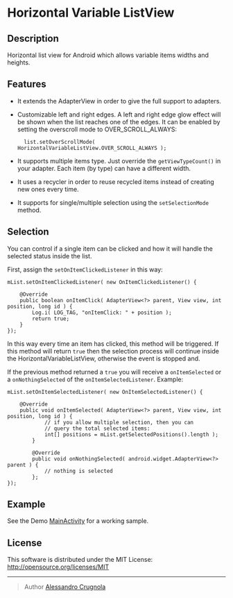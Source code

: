 Horizontal Variable ListView
==========================

## Description
 Horizontal list view for Android which allows variable items widths and heights.

## Features
* It extends the AdapterView in order to give the full support to adapters.
* Customizable left and right edges. A left and right edge glow effect will be shown when the list reaches one of the edges. It can be enabled by setting the overscroll mode to OVER_SCROLL_ALWAYS:

		list.setOverScrollMode( HorizontalVariableListView.OVER_SCROLL_ALWAYS );
		
	
* It supports multiple items type. Just override the ```getViewTypeCount()``` in your adapter. Each item (by type) can have a different width.
* It uses a recycler in order to reuse recycled items instead of creating new ones every time.

* It supports for single/multiple selection using the `setSelectionMode` method.

## Selection

You can control if a single item can be clicked and how it will handle the selected status inside the list.

First, assign the `setOnItemClickedListener` in this way:
    		
    mList.setOnItemClickedListener( new OnItemClickedListener() {

		@Override
		public boolean onItemClick( AdapterView<?> parent, View view, int position, long id ) {
			Log.i( LOG_TAG, "onItemClick: " + position );
			return true;
		}
	});
	
In this way every time an item has clicked, this method will be triggered. If this method will return `true` then the selection process will continue inside the HorizontalVariableListView, otherwise the event is stopped and.

If the previous method returned a `true` you will receive a `onItemSelected` or a `onNothingSelected` of the `onItemSelectedListener`. Example:

	mList.setOnItemSelectedListener( new OnItemSelectedListener() {

		@Override
		public void onItemSelected( AdapterView<?> parent, View view, int position, long id ) {
				// if you allow multiple selection, then you can
				// query the total selected items:
				int[] positions = mList.getSelectedPositions().length );
			}

			@Override
			public void onNothingSelected( android.widget.AdapterView<?> parent ) {
				// nothing is selected
			};
	});


## Example
See the Demo [MainActivity][1] for a working sample.

## License
This software is distributed under the MIT License:
http://opensource.org/licenses/MIT

---

> Author
> [Alessandro Crugnola][2]


[1]: https://github.com/sephiroth74/HorizontalVariableListView/blob/master/Demo/src/it/sephiroth/android/sample/horizontalvariablelistviewdemo/MainActivity.java        "MainActivity"

[2]: http://www.sephiroth.it
